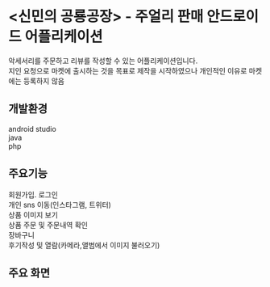 <신민의 공룡공장> - 주얼리 판매 안드로이드 어플리케이션
======================================================

악세서리를 주문하고 리뷰를 작성할 수 있는 어플리케이션입니다.   
지인 요청으로 마켓에 출시하는 것을 목표로 제작을 시작하였으나 개인적인 이유로 마켓에는 등록하지 않음   

개발환경
---------
android studio   
java   
php   

주요기능
--------
회원가입. 로그인   
개인 sns 이동(인스타그램, 트위터)   
상품 이미지 보기   
상품 주문 및 주문내역 확인      
장바구니   
후기작성 및 열람(카메라,앨범에서 이미지 불러오기)

주요 화면
---------
